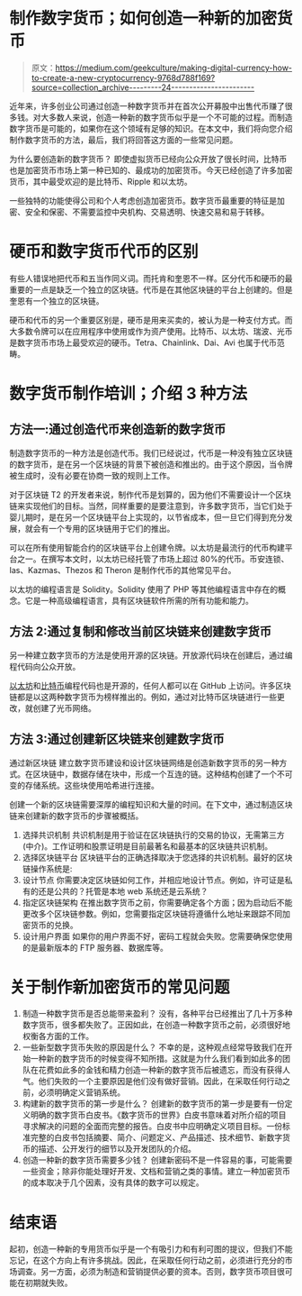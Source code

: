 # 制作数字货币；如何创造一种新的加密货币

> 原文：<https://medium.com/geekculture/making-digital-currency-how-to-create-a-new-cryptocurrency-9768d788f169?source=collection_archive---------24----------------------->

近年来，许多创业公司通过创造一种数字货币并在首次公开募股中出售代币赚了很多钱。对大多数人来说，创造一种新的数字货币似乎是一个不可能的过程。而制造数字货币是可能的，如果你在这个领域有足够的知识。在本文中，我们将向您介绍制作数字货币的方法，最后，我们将回答这方面的一些常见问题。

为什么要创造新的数字货币？
即使虚拟货币已经向公众开放了很长时间，比特币也是加密货币市场上第一种已知的、最成功的加密货币。今天已经创造了许多加密货币，其中最受欢迎的是比特币、Ripple 和以太坊。

一些独特的功能使得公司和个人考虑创造加密货币。数字货币最重要的特征是加密、安全和保密、不需要监控中央机构、交易透明、快速交易和易于转移。

# 硬币和数字货币代币的区别

有些人错误地把代币和五当作同义词。而托肯和奎恩不一样。区分代币和硬币的最重要的一点是缺乏一个独立的区块链。代币是在其他区块链的平台上创建的。但是奎恩有一个独立的区块链。

硬币和代币的另一个重要区别是，硬币是用来买卖的，被认为是一种支付方式。而大多数令牌可以在应用程序中使用或作为资产使用。比特币、以太坊、瑞波、光币是数字货币市场上最受欢迎的硬币。Tetra、Chainlink、Dai、Avi 也属于代币范畴。

# 数字货币制作培训；介绍 3 种方法

## 方法一:通过创造代币来创造新的数字货币

制造数字货币的一种方法是创造代币。我们已经说过，代币是一种没有独立区块链的数字货币，是在另一个区块链的背景下被创造和推出的。由于这个原因，当令牌被生成时，没有必要在协商一致的规则上工作。

对于区块链 T2 的开发者来说，制作代币是划算的，因为他们不需要设计一个区块链来实现他们的目标。当然，同样重要的是要注意到，许多数字货币，当它们处于婴儿期时，是在另一个区块链平台上实现的，以节省成本，但一旦它们得到充分发展，就会有一个专用的区块链用于它们的推出。

可以在所有使用智能合约的区块链平台上创建令牌。以太坊是最流行的代币构建平台之一。在撰写本文时，以太坊已经托管了市场上超过 80%的代币。币安连锁、Ias、Kazmas、Thezos 和 Theron 是制作代币的其他常见平台。

以太坊的编程语言是 Solidity。Solidity 使用了 PHP 等其他编程语言中存在的概念。它是一种高级编程语言，具有区块链软件所需的所有功能和能力。

## 方法 2:通过复制和修改当前区块链来创建数字货币

另一种建立数字货币的方法是使用开源的区块链。开放源代码块在创建后，通过编程代码向公众开放。

[以太坊](https://ethereum.org/en/)和[比特币](http://bitcoin.org)编程代码也是开源的，任何人都可以在 GitHub 上访问。许多区块链都是以这两种数字货币为榜样推出的。例如，通过对比特币区块链进行一些更改，就创建了光币网络。

## 方法 3:通过创建新区块链来创建数字货币

通过新区块链
建立数字货币建设和设计区块链网络是创造新数字货币的另一种方式。在区块链中，数据存储在块中，形成一个互连的链。这种结构创建了一个不可变的存储系统。这些块使用哈希进行连接。

创建一个新的区块链需要深厚的编程知识和大量的时间。在下文中，通过制造区块链来创建新的数字货币的步骤被概括。

1.  选择共识机制
    共识机制是用于验证在区块链执行的交易的协议，无需第三方(中介)。工作证明和股票证明是目前最著名和最基本的区块链共识机制。
2.  选择区块链平台
    区块链平台的正确选择取决于您选择的共识机制。最好的区块链操作系统是:
3.  设计节点
    你需要决定区块链如何工作，并相应地设计节点。例如，许可证是私有的还是公共的？托管是本地 web 系统还是云系统？
4.  指定区块链架构
    在推出数字货币之前，你需要确定各个方面；因为启动后不能更改多个区块链参数。例如，您需要指定区块链将遵循什么地址来跟踪不同加密货币的兑换。
5.  设计用户界面
    如果你的用户界面不好，密码工程就会失败。您需要确保您使用的是最新版本的 FTP 服务器、数据库等。

# 关于制作新加密货币的常见问题

1.  制造一种数字货币是否总能带来盈利？
    没有，各种平台已经推出了几十万多种数字货币，很多都失败了。正因如此，在创造一种数字货币之前，必须很好地权衡各方面的工作。
2.  一些新型数字货币失败的原因是什么？
    不幸的是，这种观点经常导致我们在开始一种新的数字货币的时候变得不知所措。这就是为什么我们看到如此多的团队在花费如此多的金钱和精力创造一种新的数字货币后被遗忘，而没有获得人气。他们失败的一个主要原因是他们没有做好营销。因此，在采取任何行动之前，必须明确定义营销系统。
3.  构建新的数字货币的第一步是什么？
    创建新的数字货币的第一步是要有一份定义明确的数字货币白皮书。《数字货币的世界》白皮书意味着对所介绍的项目寻求解决的问题的全面而完整的报告。白皮书中应明确定义项目目标。一份标准完整的白皮书包括摘要、简介、问题定义、产品描述、技术细节、新数字货币的描述、公开发行的细节以及开发团队的介绍。
4.  创造一种新的数字货币需要多少钱？
    创建新密码不是一件容易的事，可能需要一些资金；除非你能处理好开发、文档和营销之类的事情。建立一种加密货币的成本取决于几个因素，没有具体的数字可以规定。

# 结束语

起初，创造一种新的专用货币似乎是一个有吸引力和有利可图的提议，但我们不能忘记，在这个方向上有许多挑战。因此，在采取任何行动之前，必须进行充分的市场调查。另一方面，必须为制造和营销提供必要的资本。否则，数字货币项目很可能在初期就失败。